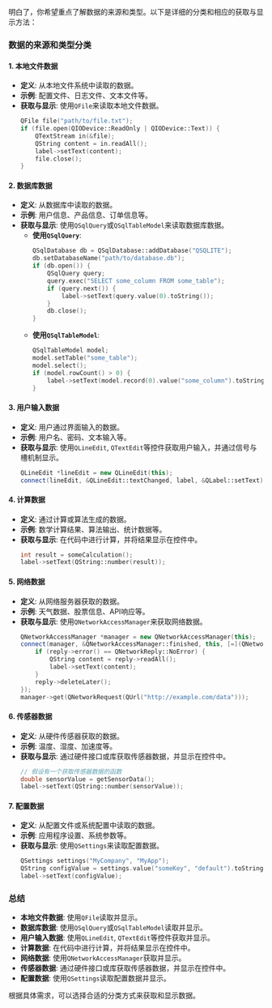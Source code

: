 明白了，你希望重点了解数据的来源和类型。以下是详细的分类和相应的获取与显示方法：

### 数据的来源和类型分类

#### 1. **本地文件数据**
   - **定义**: 从本地文件系统中读取的数据。
   - **示例**: 配置文件、日志文件、文本文件等。
   - **获取与显示**: 使用`QFile`来读取本地文件数据。
     ```cpp
     QFile file("path/to/file.txt");
     if (file.open(QIODevice::ReadOnly | QIODevice::Text)) {
         QTextStream in(&file);
         QString content = in.readAll();
         label->setText(content);
         file.close();
     }
     ```

#### 2. **数据库数据**
   - **定义**: 从数据库中读取的数据。
   - **示例**: 用户信息、产品信息、订单信息等。
   - **获取与显示**: 使用`QSqlQuery`或`QSqlTableModel`来读取数据库数据。
     - **使用`QSqlQuery`**:
       ```cpp
       QSqlDatabase db = QSqlDatabase::addDatabase("QSQLITE");
       db.setDatabaseName("path/to/database.db");
       if (db.open()) {
           QSqlQuery query;
           query.exec("SELECT some_column FROM some_table");
           if (query.next()) {
               label->setText(query.value(0).toString());
           }
           db.close();
       }
       ```
     - **使用`QSqlTableModel`**:
       ```cpp
       QSqlTableModel model;
       model.setTable("some_table");
       model.select();
       if (model.rowCount() > 0) {
           label->setText(model.record(0).value("some_column").toString());
       }
       ```

#### 3. **用户输入数据**
   - **定义**: 用户通过界面输入的数据。
   - **示例**: 用户名、密码、文本输入等。
   - **获取与显示**: 使用`QLineEdit`, `QTextEdit`等控件获取用户输入，并通过信号与槽机制显示。
     ```cpp
     QLineEdit *lineEdit = new QLineEdit(this);
     connect(lineEdit, &QLineEdit::textChanged, label, &QLabel::setText);
     ```

#### 4. **计算数据**
   - **定义**: 通过计算或算法生成的数据。
   - **示例**: 数学计算结果、算法输出、统计数据等。
   - **获取与显示**: 在代码中进行计算，并将结果显示在控件中。
     ```cpp
     int result = someCalculation();
     label->setText(QString::number(result));
     ```

#### 5. **网络数据**
   - **定义**: 从网络服务器获取的数据。
   - **示例**: 天气数据、股票信息、API响应等。
   - **获取与显示**: 使用`QNetworkAccessManager`来获取网络数据。
     ```cpp
     QNetworkAccessManager *manager = new QNetworkAccessManager(this);
     connect(manager, &QNetworkAccessManager::finished, this, [=](QNetworkReply *reply) {
         if (reply->error() == QNetworkReply::NoError) {
             QString content = reply->readAll();
             label->setText(content);
         }
         reply->deleteLater();
     });
     manager->get(QNetworkRequest(QUrl("http://example.com/data")));
     ```

#### 6. **传感器数据**
   - **定义**: 从硬件传感器获取的数据。
   - **示例**: 温度、湿度、加速度等。
   - **获取与显示**: 通过硬件接口或库获取传感器数据，并显示在控件中。
     ```cpp
     // 假设有一个获取传感器数据的函数
     double sensorValue = getSensorData();
     label->setText(QString::number(sensorValue));
     ```

#### 7. **配置数据**
   - **定义**: 从配置文件或系统配置中读取的数据。
   - **示例**: 应用程序设置、系统参数等。
   - **获取与显示**: 使用`QSettings`来读取配置数据。
     ```cpp
     QSettings settings("MyCompany", "MyApp");
     QString configValue = settings.value("someKey", "default").toString();
     label->setText(configValue);
     ```

### 总结
- **本地文件数据**: 使用`QFile`读取并显示。
- **数据库数据**: 使用`QSqlQuery`或`QSqlTableModel`读取并显示。
- **用户输入数据**: 使用`QLineEdit`, `QTextEdit`等控件获取并显示。
- **计算数据**: 在代码中进行计算，并将结果显示在控件中。
- **网络数据**: 使用`QNetworkAccessManager`获取并显示。
- **传感器数据**: 通过硬件接口或库获取传感器数据，并显示在控件中。
- **配置数据**: 使用`QSettings`读取配置数据并显示。

根据具体需求，可以选择合适的分类方式来获取和显示数据。